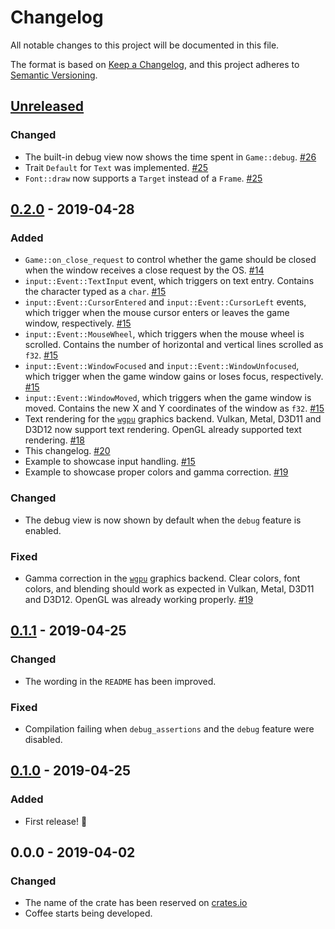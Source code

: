 # Changelog
All notable changes to this project will be documented in this file.

The format is based on [Keep a Changelog](https://keepachangelog.com/en/1.0.0/),
and this project adheres to [Semantic Versioning](https://semver.org/spec/v2.0.0.html).

## [Unreleased]
### Changed
- The built-in debug view now shows the time spent in `Game::debug`. [#26]
- Trait `Default` for `Text` was implemented. [#25]
- `Font::draw` now supports a `Target` instead of a `Frame`. [#25]

[#25]: https://github.com/hecrj/coffee/pull/25
[#26]: https://github.com/hecrj/coffee/pull/26


## [0.2.0] - 2019-04-28
### Added
- `Game::on_close_request` to control whether the game should be closed when the
  window receives a close request by the OS. [#14]
- `input::Event::TextInput` event, which triggers on text entry. Contains the
  character typed as a `char`. [#15]
- `input::Event::CursorEntered` and `input::Event::CursorLeft` events, which
  trigger when the mouse cursor enters or leaves the game window, respectively.
  [#15]
- `input::Event::MouseWheel`, which triggers when the mouse wheel is scrolled.
  Contains the number of horizontal and vertical lines scrolled as `f32`. [#15]
- `input::Event::WindowFocused` and `input::Event::WindowUnfocused`, which
  trigger when the game window gains or loses focus, respectively. [#15]
- `input::Event::WindowMoved`, which triggers when the game window is moved.
  Contains the new X and Y coordinates of the window as `f32`. [#15]
- Text rendering for the [`wgpu`] graphics backend. Vulkan, Metal, D3D11 and
  D3D12 now support text rendering. OpenGL already supported text rendering.
  [#18]
- This changelog. [#20]
- Example to showcase input handling. [#15]
- Example to showcase proper colors and gamma correction. [#19]

### Changed
- The debug view is now shown by default when the `debug` feature is enabled.

### Fixed
- Gamma correction in the [`wgpu`] graphics backend. Clear colors, font colors,
  and blending should work as expected in Vulkan, Metal, D3D11 and D3D12. OpenGL
  was already working properly. [#19]

[#14]: https://github.com/hecrj/coffee/pull/14
[#15]: https://github.com/hecrj/coffee/pull/15
[#18]: https://github.com/hecrj/coffee/pull/18
[#19]: https://github.com/hecrj/coffee/pull/19
[#20]: https://github.com/hecrj/coffee/pull/20


## [0.1.1] - 2019-04-25
### Changed
- The wording in the `README` has been improved.

### Fixed
- Compilation failing when `debug_assertions` and the `debug` feature were
  disabled.


## [0.1.0] - 2019-04-25
### Added
- First release! :tada:

## 0.0.0 - 2019-04-02
### Changed
- The name of the crate has been reserved on [crates.io]
- Coffee starts being developed.


[Unreleased]: https://github.com/hecrj/coffee/compare/0.2.0...HEAD
[0.2.0]: https://github.com/hecrj/coffee/compare/0.1.1...0.2.0
[0.1.1]: https://github.com/hecrj/coffee/compare/0.1.0...0.1.1
[0.1.0]: https://github.com/hecrj/coffee/releases/tag/0.1.0

[crates.io]: https//crates.io
[`wgpu`]: https://github.com/gfx-rs/wgpu
